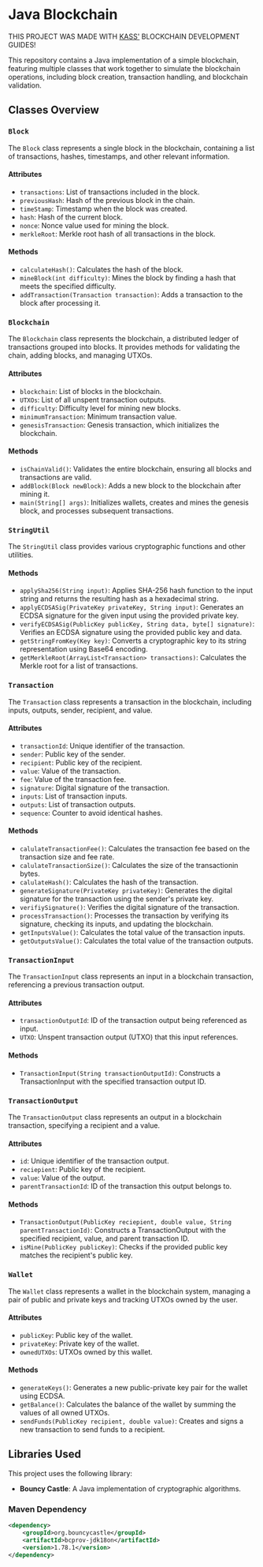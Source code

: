 # Java Blockchain

THIS PROJECT WAS MADE WITH [KASS'](https://medium.com/@cryptokass) BLOCKCHAIN DEVELOPMENT GUIDES!

This repository contains a Java implementation of a simple blockchain, featuring multiple classes that work together to simulate the blockchain operations, including block creation, transaction handling, and blockchain validation.

## Classes Overview

### `Block`

The `Block` class represents a single block in the blockchain, containing a list of transactions, hashes, timestamps, and other relevant information.

#### Attributes
- `transactions`: List of transactions included in the block.
- `previousHash`: Hash of the previous block in the chain.
- `timeStamp`: Timestamp when the block was created.
- `hash`: Hash of the current block.
- `nonce`: Nonce value used for mining the block.
- `merkleRoot`: Merkle root hash of all transactions in the block.

#### Methods
- `calculateHash()`: Calculates the hash of the block.
- `mineBlock(int difficulty)`: Mines the block by finding a hash that meets the specified difficulty.
- `addTransaction(Transaction transaction)`: Adds a transaction to the block after processing it.

### `Blockchain`

The `Blockchain` class represents the blockchain, a distributed ledger of transactions grouped into blocks. It provides methods for validating the chain, adding blocks, and managing UTXOs.

#### Attributes
- `blockchain`: List of blocks in the blockchain.
- `UTXOs`: List of all unspent transaction outputs.
- `difficulty`: Difficulty level for mining new blocks.
- `minimumTransaction`: Minimum transaction value.
- `genesisTransaction`: Genesis transaction, which initializes the blockchain.

#### Methods
- `isChainValid()`: Validates the entire blockchain, ensuring all blocks and transactions are valid.
- `addBlock(Block newBlock)`: Adds a new block to the blockchain after mining it.
- `main(String[] args)`: Initializes wallets, creates and mines the genesis block, and processes subsequent transactions.

### `StringUtil`

The `StringUtil` class provides various cryptographic functions and other utilities.

#### Methods
- `applySha256(String input)`: Applies SHA-256 hash function to the input string and returns the resulting hash as a hexadecimal string.
- `applyECDSASig(PrivateKey privateKey, String input)`: Generates an ECDSA signature for the given input using the provided private key.
- `verifyECDSASig(PublicKey publicKey, String data, byte[] signature)`: Verifies an ECDSA signature using the provided public key and data.
- `getStringFromKey(Key key)`: Converts a cryptographic key to its string representation using Base64 encoding.
- `getMerkleRoot(ArrayList<Transaction> transactions)`: Calculates the Merkle root for a list of transactions.

### `Transaction`

The `Transaction` class represents a transaction in the blockchain, including inputs, outputs, sender, recipient, and value.

#### Attributes
- `transactionId`: Unique identifier of the transaction.
- `sender`: Public key of the sender.
- `recipient`: Public key of the recipient.
- `value`: Value of the transaction.
- `fee`: Value of the transaction fee.
- `signature`: Digital signature of the transaction.
- `inputs`: List of transaction inputs.
- `outputs`: List of transaction outputs.
- `sequence`: Counter to avoid identical hashes.

#### Methods
- `calulateTransactionFee()`: Calculates the transaction fee based on the transaction size and fee rate.
- `calulateTransactionSize()`: Calculates the size of the transactionin bytes.
- `calulateHash()`: Calculates the hash of the transaction.
- `generateSignature(PrivateKey privateKey)`: Generates the digital signature for the transaction using the sender's private key.
- `verifiySignature()`: Verifies the digital signature of the transaction.
- `processTransaction()`: Processes the transaction by verifying its signature, checking its inputs, and updating the blockchain.
- `getInputsValue()`: Calculates the total value of the transaction inputs.
- `getOutputsValue()`: Calculates the total value of the transaction outputs.

### `TransactionInput`

The `TransactionInput` class represents an input in a blockchain transaction, referencing a previous transaction output.

#### Attributes
- `transactionOutputId`: ID of the transaction output being referenced as input.
- `UTXO`: Unspent transaction output (UTXO) that this input references.

#### Methods
- `TransactionInput(String transactionOutputId)`: Constructs a TransactionInput with the specified transaction output ID.

### `TransactionOutput`

The `TransactionOutput` class represents an output in a blockchain transaction, specifying a recipient and a value.

#### Attributes
- `id`: Unique identifier of the transaction output.
- `reciepient`: Public key of the recipient.
- `value`: Value of the output.
- `parentTransactionId`: ID of the transaction this output belongs to.

#### Methods
- `TransactionOutput(PublicKey reciepient, double value, String parentTransactionId)`: Constructs a TransactionOutput with the specified recipient, value, and parent transaction ID.
- `isMine(PublicKey publicKey)`: Checks if the provided public key matches the recipient's public key.

### `Wallet`

The `Wallet` class represents a wallet in the blockchain system, managing a pair of public and private keys and tracking UTXOs owned by the user.

#### Attributes
- `publicKey`: Public key of the wallet.
- `privateKey`: Private key of the wallet.
- `ownedUTXOs`: UTXOs owned by this wallet.

#### Methods
- `generateKeys()`: Generates a new public-private key pair for the wallet using ECDSA.
- `getBalance()`: Calculates the balance of the wallet by summing the values of all owned UTXOs.
- `sendFunds(PublicKey recipient, double value)`: Creates and signs a new transaction to send funds to a recipient.

## Libraries Used

This project uses the following library:

- **Bouncy Castle**: A Java implementation of cryptographic algorithms.

### Maven Dependency

```xml
<dependency>
    <groupId>org.bouncycastle</groupId>
    <artifactId>bcprov-jdk18on</artifactId>
    <version>1.78.1</version>
</dependency>